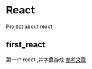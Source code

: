 # React
Project about react

## first_react
第一个 react ,井字盘游戏
[参考文章](https://react.docschina.org/tutorial/tutorial.html)